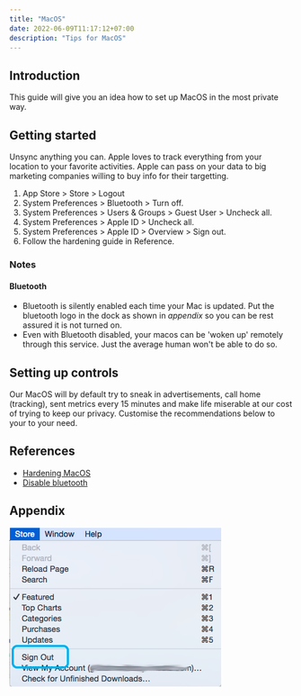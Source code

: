 ```yaml
---
title: "MacOS"
date: 2022-06-09T11:17:12+07:00
description: "Tips for MacOS"
---
```


## Introduction

This guide will give you an idea how to set up MacOS in the most private way.

## Getting started

Unsync anything you can. Apple loves to track everything from your location to your favorite activities. Apple can pass on your data to big marketing companies willing to buy info for their targetting.
1. App Store > Store > Logout
2. System Preferences > Bluetooth > Turn off.
3. System Preferences > Users & Groups > Guest User > Uncheck all.
4. System Preferences > Apple ID > Uncheck all.
5. System Preferences > Apple ID > Overview > Sign out.
5. Follow the hardening guide in Reference.

### Notes
#### Bluetooth
- Bluetooth is silently enabled each time your Mac is updated. Put the bluetooth logo in the dock as shown in _appendix_ so you can be rest assured it is not turned on.
- Even with Bluetooth disabled, your macos can be 'woken up' remotely through this service. Just the average human won't be able to do so.

## Setting up controls

Our MacOS will by default try to sneak in advertisements, call home (tracking), sent metrics every 15 minutes and make life miserable at our cost of trying to keep our privacy. Customise the recommendations below to your to your need.


## References
- [Hardening MacOS](https://www.bejarano.io/hardening-macos/)
- [Disable bluetooth](https://www.computerhope.com/issues/ch002099.htm)

## Appendix
![App Store](/static/app_store_logout.png)
